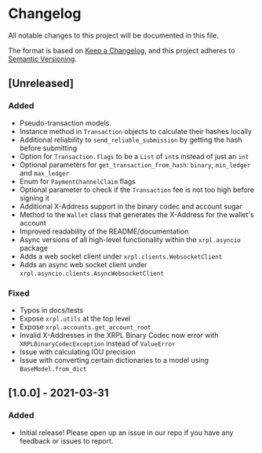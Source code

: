 # Changelog

All notable changes to this project will be documented in this file.

The format is based on [Keep a Changelog](https://keepachangelog.com/en/1.0.0/),
and this project adheres to [Semantic Versioning](https://semver.org/spec/v2.0.0.html).

## [Unreleased]
### Added
- Pseudo-transaction models.
- Instance method in `Transaction` objects to calculate their hashes locally
- Additional reliability to `send_reliable_submission` by getting the hash before submitting
- Option for `Transaction.flags` to be a `List` of `int`s instead of just an `int`
- Optional parameters for `get_transaction_from_hash`: `binary`, `min_ledger` and `max_ledger`
- Enum for `PaymentChannelClaim` flags
- Optional parameter to check if the `Transaction` fee is not too high before signing it
- Additional X-Address support in the binary codec and account sugar
- Method to the `Wallet` class that generates the X-Address for the wallet's account
- Improved readability of the README/documentation
- Async versions of all high-level functionality within the `xrpl.asyncio` package
- Adds a web socket client under `xrpl.clients.WebsocketClient`
- Adds an async web socket client under `xrpl.asyncio.clients.AsyncWebsocketClient`

### Fixed
- Typos in docs/tests
- Expose `xrpl.utils` at the top level
- Expose `xrpl.accounts.get_account_root`
- Invalid X-Addresses in the XRPL Binary Codec now error with `XRPLBinaryCodecException` instead of `ValueError`
- Issue with calculating IOU precision
- Issue with converting certain dictionaries to a model using `BaseModel.from_dict`

## [1.0.0] - 2021-03-31
### Added
- Initial release! Please open up an issue in our repo if you have any
  feedback or issues to report.
